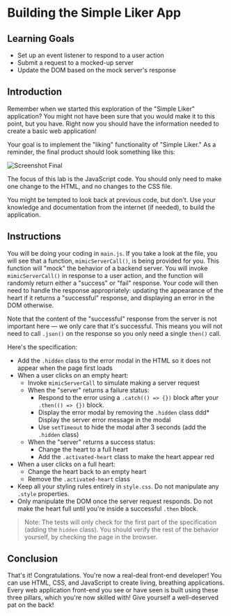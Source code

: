 # Building the Simple Liker App

## Learning Goals

* Set up an event listener to respond to a user action
* Submit a request to a mocked-up server
* Update the DOM based on the mock server's response

## Introduction

Remember when we started this exploration of the "Simple Liker" application?
You might not have been sure that you would make it to this point, but you
have. Right now you should have the information needed to create a basic web
application!

Your goal is to implement the "liking" functionality of "Simple Liker." As a
reminder, the final product should look something like this:

![Screenshot Final](https://curriculum-content.s3.amazonaws.com/fewpjs/fewpjs-build-the-example/finished_product_ss.png)

The focus of this lab is the JavaScript code. You should only need to make one
change to the HTML, and no changes to the CSS file.

You might be tempted to look back at previous code, but don't. Use your
knowledge and documentation from the internet (if needed), to build the
application.

## Instructions

You will be doing your coding in `main.js`. If you take a look at the file, you
will see that a function, `mimicServerCall()`, is being provided for you. This
function will "mock" the behavior of a backend server. You will invoke
`mimicServerCall()` in response to a user action, and the function will randomly
return either a "success" or "fail" response. Your code will then need to handle
the response appropriately: updating the appearance of the heart if it returns a
"successful" response, and displaying an error in the DOM otherwise.

Note that the content of the "successful" response from the server is not
important here — we only care that it's successful. This means you will not need
to call `.json()` on the response so you only need a single `then()` call.

Here's the specification:

* Add the `.hidden` class to the error modal in the HTML so it does not appear
  when the page first loads
* When a user clicks on an empty heart:
  * Invoke `mimicServerCall` to simulate making a server request
  * When the "server" returns a failure status:
    * Respond to the error using a `.catch(() => {})` block after your
      `.then(() => {})` block.
    * Display the error modal by removing the `.hidden` class
    ddd* Display the server error message in the modal
    * Use `setTimeout` to hide the modal after 3 seconds (add the `.hidden` class)
  * When the "server" returns a success status:
    * Change the heart to a full heart
    * Add the `.activated-heart` class to make the heart appear red
* When a user clicks on a full heart:
  * Change the heart back to an empty heart
  * Remove the `.activated-heart` class
* Keep all your styling rules entirely in `style.css`. Do not manipulate any
  `.style` properties.
* Only manipulate the DOM once the server request responds. Do not make the
  heart full until you're inside a successful `.then` block.

> Note: The tests will only check for the first part of the specification
> (adding the `hidden` class). You should verify the rest of the behavior
> yourself, by checking the page in the browser.

## Conclusion

That's it! Congratulations. You're now a real-deal front-end developer! You can
use HTML, CSS, and JavaScript to create living, breathing applications. Every
web application front-end you see or have seen is built using these three
pillars, which you're now skilled with! Give yourself a well-deserved pat on the
back!
